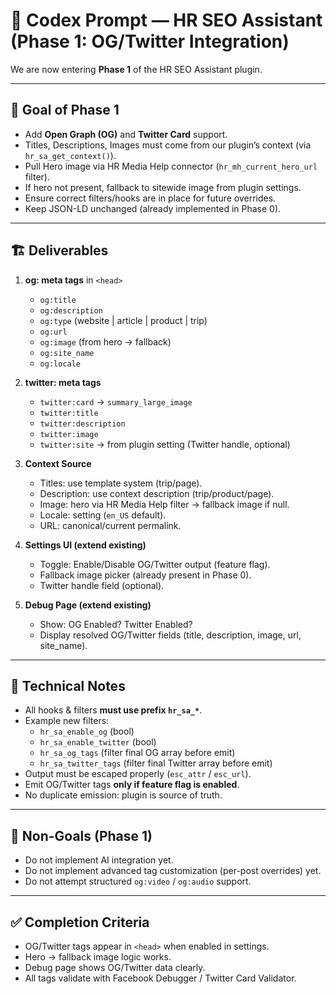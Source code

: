 # 🏁 Codex Prompt — HR SEO Assistant (Phase 1: OG/Twitter Integration)

We are now entering **Phase 1** of the HR SEO Assistant plugin.

---

## 🔑 Goal of Phase 1
- Add **Open Graph (OG)** and **Twitter Card** support.
- Titles, Descriptions, Images must come from our plugin’s context (via `hr_sa_get_context()`).
- Pull Hero image via HR Media Help connector (`hr_mh_current_hero_url` filter).  
- If hero not present, fallback to sitewide image from plugin settings.  
- Ensure correct filters/hooks are in place for future overrides.
- Keep JSON-LD unchanged (already implemented in Phase 0).

---

## 🏗️ Deliverables
1. **og: meta tags** in `<head>`
   - `og:title`
   - `og:description`
   - `og:type` (website | article | product | trip)
   - `og:url`
   - `og:image` (from hero → fallback)
   - `og:site_name`
   - `og:locale`

2. **twitter: meta tags**
   - `twitter:card` → `summary_large_image`
   - `twitter:title`
   - `twitter:description`
   - `twitter:image`
   - `twitter:site` → from plugin setting (Twitter handle, optional)

3. **Context Source**
   - Titles: use template system (trip/page).
   - Description: use context description (trip/product/page).
   - Image: hero via HR Media Help filter → fallback image if null.
   - Locale: setting (`en_US` default).
   - URL: canonical/current permalink.

4. **Settings UI (extend existing)**
   - Toggle: Enable/Disable OG/Twitter output (feature flag).
   - Fallback image picker (already present in Phase 0).
   - Twitter handle field (optional).

5. **Debug Page (extend existing)**
   - Show: OG Enabled? Twitter Enabled?
   - Display resolved OG/Twitter fields (title, description, image, url, site_name).

---

## 🔧 Technical Notes
- All hooks & filters **must use prefix `hr_sa_*`**.
- Example new filters:
  - `hr_sa_enable_og` (bool)
  - `hr_sa_enable_twitter` (bool)
  - `hr_sa_og_tags` (filter final OG array before emit)
  - `hr_sa_twitter_tags` (filter final Twitter array before emit)
- Output must be escaped properly (`esc_attr` / `esc_url`).
- Emit OG/Twitter tags **only if feature flag is enabled**.
- No duplicate emission: plugin is source of truth.

---

## 🛑 Non-Goals (Phase 1)
- Do not implement AI integration yet.
- Do not implement advanced tag customization (per-post overrides) yet.
- Do not attempt structured `og:video` / `og:audio` support.

---

## ✅ Completion Criteria
- OG/Twitter tags appear in `<head>` when enabled in settings.
- Hero → fallback image logic works.
- Debug page shows OG/Twitter data clearly.
- All tags validate with Facebook Debugger / Twitter Card Validator.
